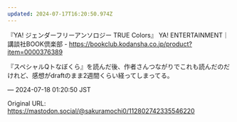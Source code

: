 ```yaml
---
updated: 2024-07-17T16:20:50.974Z
---
```


<p>『YA! ジェンダーフリーアンソロジー TRUE Colors』 YA! ENTERTAINMENT｜講談社BOOK倶楽部 - <a href="https://bookclub.kodansha.co.jp/product?item=0000376389" target="_blank" rel="nofollow noopener noreferrer" translate="no"><span class="invisible">https://</span><span class="ellipsis">bookclub.kodansha.co.jp/produc</span><span class="invisible">t?item=0000376389</span></a></p><p>『スペシャルQトなぼくら』を読んだ後、作者さんつながりでこれも読んだのだけれど、感想がdraftのまま2週間くらい経ってしまってる。</p>

&mdash; 2024-07-18 01:20:50 JST

Original URL: https://mastodon.social/@sakuramochi0/112802742335546220
